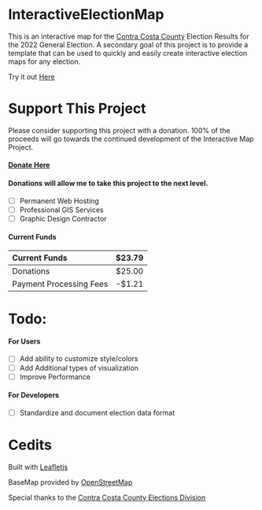 # InteractiveElectionMap
This is an interactive map for the [Contra Costa County](https://www.contracosta.ca.gov/) Election Results for the 2022 General Election. A secondary goal of this project is to provide a template that can be used to quickly and easily create interactive election maps for any election.

Try it out [Here](https://spinnernicholas.github.io/InteractiveElectionMap/public/index.html)

# Support This Project
Please consider supporting this project with a donation. 100% of the proceeds will go towards the continued development of the Interactive Map Project.

#### [Donate Here](https://www.paypal.com/donate/?hosted_button_id=AGLKLYFWGCUD2)

#### Donations will allow me to take this project to the next level.
- [ ] Permanent Web Hosting
- [ ] Professional GIS Services
- [ ] Graphic Design Contractor

#### Current Funds
Current Funds           | $23.79
:---------------------- | -------:
Donations               | $25.00
Payment Processing Fees | -$1.21

# Todo:
#### For Users
- [ ] Add ability to customize style/colors
- [ ] Add Additional types of visualization
- [ ] Improve Performance
#### For Developers
- [ ] Standardize and document election data format

# Cedits
Built with [Leafletjs](https://leafletjs.com/)

BaseMap provided by [OpenStreetMap](https://www.openstreetmap.org/)

Special thanks to the [Contra Costa County Elections Division](https://www.cocovote.us/)
